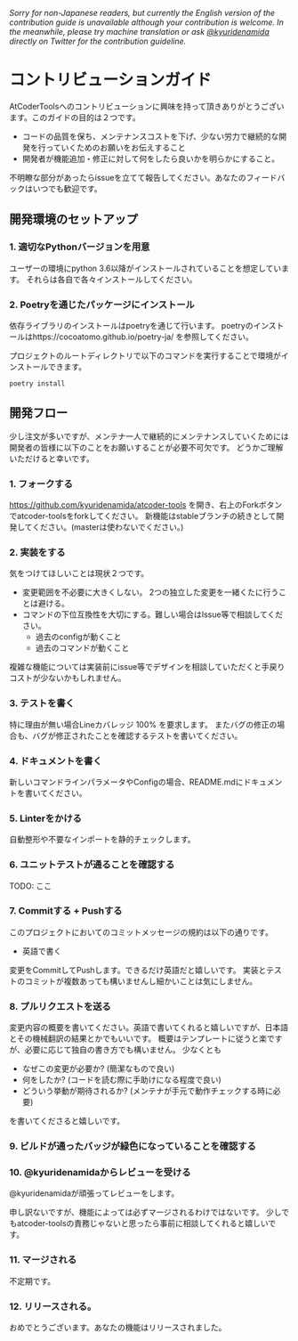 _Sorry for non-Japanese readers, but currently the English version of the contribution guide is unavailable although your contribution is welcome.
In the meanwhile, please try machine translation or ask [@kyuridenamida](https://twitter.com/kyuridenamida) directly on Twitter for the contribution guideline._ 

# コントリビューションガイド

AtCoderToolsへのコントリビューションに興味を持って頂きありがとうございます。このガイドの目的は２つです。

- コードの品質を保ち、メンテナンスコストを下げ、少ない労力で継続的な開発を行っていくためのお願いをお伝えすること
- 開発者が機能追加・修正に対して何をしたら良いかを明らかにすること。

不明瞭な部分があったらissueを立てて報告してください。あなたのフィードバックはいつでも歓迎です。

## 開発環境のセットアップ

### 1. 適切なPythonバージョンを用意

ユーザーの環境にpython 3.6以降がインストールされていることを想定しています。
それらは各自で各々インストールしてください。

### 2. Poetryを通じたパッケージにインストール
依存ライブラリのインストールはpoetryを通じて行います。
poetryのインストールはhttps://cocoatomo.github.io/poetry-ja/ を参照してください。

プロジェクトのルートディレクトリで以下のコマンドを実行することで環境がインストールできます。
```
poetry install
```

## 開発フロー

少し注文が多いですが、メンテナ一人で継続的にメンテナンスしていくためには開発者の皆様に以下のことをお願いすることが必要不可欠です。
どうかご理解いただけると幸いです。

### 1. フォークする

https://github.com/kyuridenamida/atcoder-tools を開き、右上のForkボタンでatcoder-toolsをforkしてください。
新機能はstableブランチの続きとして開発してください。(masterは使わないでください。)

### 2. 実装をする

気をつけてほしいことは現状２つです。

- 変更範囲を不必要に大きくしない。 2つの独立した変更を一緒くたに行うことは避ける。
- コマンドの下位互換性を大切にする。難しい場合はIssue等で相談してください。
    - 過去のconfigが動くこと
    - 過去のコマンドが動くこと
    
複雑な機能については実装前にissue等でデザインを相談していただくと手戻りコストが少ないかもしれません。

### 3. テストを書く

特に理由が無い場合Lineカバレッジ 100% を要求します。
またバグの修正の場合も、バグが修正されたことを確認するテストを書いてください。

### 4. ドキュメントを書く
新しいコマンドラインパラメータやConfigの場合、README.mdにドキュメントを書いてください。

### 5. Linterをかける
自動整形や不要なインポートを静的チェックします。

### 6. ユニットテストが通ることを確認する
TODO: ここ

### 7. Commitする + Pushする

このプロジェクトにおいてのコミットメッセージの規約は以下の通りです。
- 英語で書く

変更をCommitしてPushします。できるだけ英語だと嬉しいです。
実装とテストのコミットが複数あっても構いませんし細かいことは気にしません。

### 8. プルリクエストを送る

変更内容の概要を書いてください。英語で書いてくれると嬉しいですが、日本語とその機械翻訳の結果とかでもいいです。
概要はテンプレートに従うと楽ですが、必要に応じて独自の書き方でも構いません。
少なくとも

- なぜこの変更が必要か? (簡潔なもので良い)
- 何をしたか? (コードを読む際に手助けになる程度で良い)
- どういう挙動が期待されるか? (メンテナが手元で動作チェックする時に必要)

を書いてくださると嬉しいです。

### 9. ビルドが通ったバッジが緑色になっていることを確認する

### 10. @kyuridenamidaからレビューを受ける
@kyuridenamidaが頑張ってレビューをします。

申し訳ないですが、機能によっては必ずマージされるわけではないです。
少しでもatcoder-toolsの責務じゃないと思ったら事前に相談してくれると嬉しいです。

### 11. マージされる
不定期です。

### 12. リリースされる。
おめでとうございます。あなたの機能はリリースされました。
